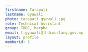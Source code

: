 ```yaml
---
firstname: Tarapati
lastname: Gyawali
photo: tarapati_gyawali.jpg
role: Technical Assistant
group: THDC, Marpha
email: t.gyawali@thdcmustang.gov.np
layout: profile
memberid: 5
---
```

